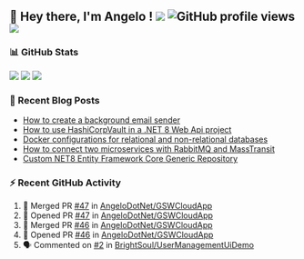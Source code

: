 ## 👋 Hey there, I'm Angelo ! ![](https://img.shields.io/badge/Intel-Core_i5_12th-0071C5?style=for-the-badge&logo=intel&logoColor=white) ![GitHub profile views](https://komarev.com/ghpvc/?username=angelodotnet&color=blue&style=for-the-badge) <a href="https://www.buymeacoffee.com/angelodotnet" target="_blank"><img src="https://img.shields.io/badge/Buy%20Me%20A%20Coffee-FFDD00.svg?style=for-the-badge&logo=Buy-Me-A-Coffee&logoColor=black"></a>
<!--[![GitHub followers](https://img.shields.io/github/followers/angelodotnet?label=GitHub%20Followers&style=for-the-badge)](https://github.com/angelodotnet) -->
<!--<a href="https://dev.to/angelodotnet" target="_blank"><img src="https://img.shields.io/badge/dev.to-0A0A0A.svg?style=for-the-badge&logo=devdotto&logoColor=white"></a>-->
<!--
### HacktoberFest 2024
[![An image of @angeloit87's Holopin badges, which is a link to view their full Holopin profile](https://holopin.me/angeloit87)](https://holopin.io/@angeloit87)

### 📱 Contact me
<a href="https://dev.to/angelodotnet"><img src="https://img.shields.io/badge/dev.to-0A0A0A.svg?style=for-the-badge&logo=devdotto&logoColor=white"></a>
-->
### 📊 GitHub Stats
![](http://github-profile-summary-cards.vercel.app/api/cards/profile-details?username=angelodotnet&theme=darcula)
![](http://github-profile-summary-cards.vercel.app/api/cards/stats?username=angelodotnet&theme=darcula)
![](http://github-profile-summary-cards.vercel.app/api/cards/repos-per-language?username=angelodotnet&theme=darcula)

### 📝 Recent Blog Posts
<!-- BLOG-POST-LIST:START -->
- [How to create a background email sender](https://dev.to/angelodotnet/example-to-create-a-background-email-sender-31i)
- [How to use HashiCorpVault in a .NET 8 Web Api project](https://dev.to/angelodotnet/how-to-use-hashicorpvault-in-a-net-8-web-api-project-1f1m)
- [Docker configurations for relational and non-relational databases](https://dev.to/angelodotnet/docker-configurations-for-relational-and-non-relational-databases-ekc)
- [How to connect two microservices with RabbitMQ and MassTransit](https://dev.to/angelodotnet/making-two-microservices-communicate-using-rabbitmq-and-masstransit-2g8i)
- [Custom NET8 Entity Framework Core Generic Repository](https://dev.to/angelodotnet/custom-net8-entity-framework-core-generic-repository-35mn)
<!-- BLOG-POST-LIST:END -->

### ⚡ Recent GitHub Activity
<!--START_SECTION:activity-->
1. 🎉 Merged PR [#47](https://github.com/AngeloDotNet/GSWCloudApp/pull/47) in [AngeloDotNet/GSWCloudApp](https://github.com/AngeloDotNet/GSWCloudApp)
2. 💪 Opened PR [#47](https://github.com/AngeloDotNet/GSWCloudApp/pull/47) in [AngeloDotNet/GSWCloudApp](https://github.com/AngeloDotNet/GSWCloudApp)
3. 🎉 Merged PR [#46](https://github.com/AngeloDotNet/GSWCloudApp/pull/46) in [AngeloDotNet/GSWCloudApp](https://github.com/AngeloDotNet/GSWCloudApp)
4. 💪 Opened PR [#46](https://github.com/AngeloDotNet/GSWCloudApp/pull/46) in [AngeloDotNet/GSWCloudApp](https://github.com/AngeloDotNet/GSWCloudApp)
5. 🗣 Commented on [#2](https://github.com/BrightSoul/UserManagementUiDemo/pull/2#issuecomment-2510293204) in [BrightSoul/UserManagementUiDemo](https://github.com/BrightSoul/UserManagementUiDemo)
<!--END_SECTION:activity-->
